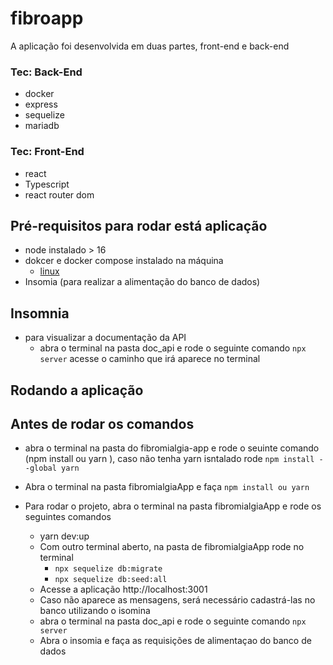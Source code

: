 # fibroapp
A aplicação foi desenvolvida em duas partes, front-end e back-end

 ### Tec: Back-End
  - docker
  - express
  - sequelize
  - mariadb
  ### Tec: Front-End
  - react
  - Typescript
  - react router dom 
 
## Pré-requisitos para rodar está aplicação
 - node instalado > 16
 - dokcer e docker compose instalado na máquina 
   - [ linux ](https://docs.docker.com/engine/install/ubuntu/)
 - Insomia (para realizar a alimentação do banco de dados) 
  
 ## Insomnia
  - para visualizar a documentação da API
    - abra o terminal na pasta doc_api e rode o seguinte comando `npx server`  acesse o caminho que irá aparece no terminal
    
  ## Rodando a aplicação 
   ## Antes de rodar os comandos
   - abra o terminal na pasta do fibromialgia-app e rode o seuinte comando (npm install ou yarn ), caso não tenha yarn  isntalado  rode `npm install --global yarn`
   - Abra o terminal na pasta fibromialgiaApp e faça `npm install ou yarn `
   
   - Para rodar o projeto, abra o terminal na pasta fibromialgiaApp e rode os seguintes comandos
      - yarn dev:up
      - Com outro terminal aberto, na pasta de fibromialgiaApp rode no terminal
         - `npx sequelize db:migrate`
         - `npx sequelize db:seed:all`
      - Acesse a aplicação http://localhost:3001
      - Caso não aparece as mensagens, será necessário cadastrá-las no banco utilizando o isomina 
      - abra o terminal na pasta doc_api e rode o seguinte comando `npx server`
      - Abra o insomia e faça as requisições de alimentaçao do banco de dados

